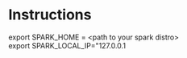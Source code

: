 # Instructions

export SPARK_HOME = \<path to your spark distro\>  
export SPARK_LOCAL_IP="127.0.0.1
